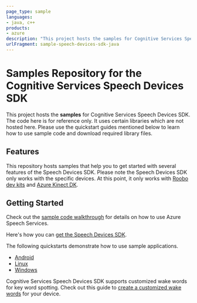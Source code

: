 ```yaml
---
page_type: sample
languages:
- java, c++
products:
- azure
description: "This project hosts the samples for Cognitive Services Speech Devices SDK."
urlFragment: sample-speech-devices-sdk-java
---
```


# Samples Repository for the Cognitive Services Speech Devices SDK

This project hosts the **samples** for Cognitive Services Speech Devices SDK. The code here is for reference only. It uses certain libraries which are not hosted here. Please use the quickstart guides mentioned below to learn how to use sample code and download required library files.

## Features

This repository hosts samples that help you to get started with several features of the Speech Devices SDK. Please note the Speech Devices SDK only works with the specific devices. At this point, it only works with [Roobo dev kits](http://ddk.roobo.com/) and [Azure Kinect DK](https://azure.microsoft.com/en-us/services/kinect-dk/).

## Getting Started

Check out the [sample code walkthrough](https://github.com/Azure-Samples/Cognitive-Services-Speech-Devices-SDK/blob/master/Samples/Android/Speech%20Devices%20SDK%20Starter%20App/Sample_Code_Walkthrough.md) for details on how to use Azure Speech Services.

Here's how you can [get the Speech Devices SDK](https://aka.ms/sdsdk-get).

The following quickstarts demonstrate how to use sample applications.

* [Android](https://docs.microsoft.com/azure/cognitive-services/Speech-Service/speech-devices-sdk-android-quickstart)
* [Linux](https://docs.microsoft.com/azure/cognitive-services/Speech-Service/speech-devices-sdk-linux-quickstart)
* [Windows](https://docs.microsoft.com/azure/cognitive-services/Speech-Service/speech-devices-sdk-windows-quickstart)

Cognitive Services Speech Devices SDK supports customized wake words for key word spotting. Check out this guide to [create a customized wake words](https://aka.ms/sdsdk-kws) for your device.
